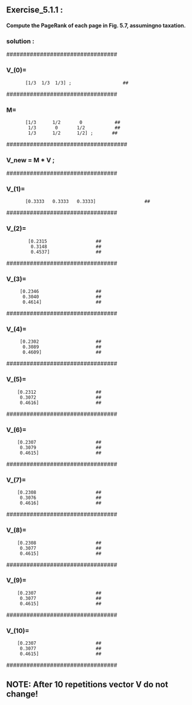 ## Exercise_5.1.1 :

#### Compute the PageRank of each page in Fig. 5.7, assumingno taxation.

### solution :
#################################  
### V_(0)=                           
           [1/3  1/3  1/3] ;                   ##
#################################

### M=                                
           [1/3      1/2       0            ##
            1/3       0       1/2           ##
            1/3      1/2      1/2] ;       ##
####################################
### V_new = M * V ;                   ##
#################################
### V_(1)=                            
           [0.3333   0.3333   0.3333]                  ##
#################################
### V_(2)=                            
            [0.2315                  ##
             0.3148                  ##
             0.4537]                 ##
#################################
### V_(3)=                            
         [0.2346                     ##
          0.3040                     ##
          0.4614]                    ##
#################################
### V_(4)=                            
         [0.2302                     ##
          0.3089                     ##
          0.4609]                    ##
#################################
### V_(5)=                            
        [0.2312                      ##
         0.3072                      ##
         0.4616]                     ##
#################################
### V_(6)=                            
        [0.2307                      ##
         0.3079                      ##
         0.4615]                     ##
#################################
### V_(7)=                            
        [0.2308                      ##
         0.3076                      ##
         0.4616]                     ##
 #################################
### V_(8)=                          
        [0.2308                      ##
         0.3077                      ##
         0.4615]                     ##
#################################
### V_(9)=                          
        [0.2307                      ##
         0.3077                      ##
         0.4615]                     ##         
#################################
### V_(10)=                          
        [0.2307                      ##
         0.3077                      ##
         0.4615]                     ##
#################################

## NOTE: After 10 repetitions vector V do not change!

